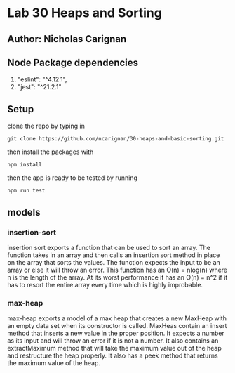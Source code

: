 # Lab 30 Heaps and Sorting

## Author: Nicholas Carignan

## Node Package dependencies
1. "eslint": "^4.12.1",
1. "jest": "^21.2.1"

## Setup
  clone the repo by typing in

  `git clone https://github.com/ncarignan/30-heaps-and-basic-sorting.git`

  then install the packages with

   `npm install`

  then the app is ready to be tested by running

   `npm run test`

## models
### insertion-sort
insertion sort exports a function that can be used to sort an array. The function takes in an array and then calls an insertion sort method in place on the array that sorts the values. The function expects the input to be an array or else it will throw an error. This function has an O(n) = nlog(n) where n is the length of the array. At its worst performance it has an O(n) = n^2 if it has to resort the entire array every time which is highly improbable.

### max-heap
max-heap exports a model of a max heap that creates a new MaxHeap with an empty data set when its constructor is called. MaxHeas contain an insert method that inserts a new value in the proper position. It expects a number as its input and will throw an error if it is not a number. It also contains an extractMaximum method that will take the maximum value out of the heap and restructure the heap properly. It also has a peek method that returns the maximum value of the heap.
